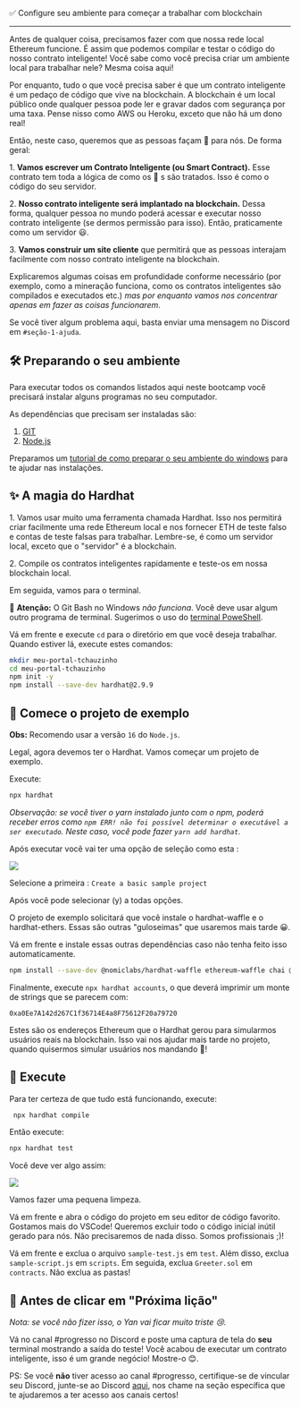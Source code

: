 ✅ Configure seu ambiente para começar a trabalhar com blockchain
-------------------------------------------------- -

Antes de qualquer coisa, precisamos fazer com que nossa rede local Ethereum funcione. É assim que podemos compilar e testar o código do nosso contrato inteligente! Você sabe como você precisa criar um ambiente local para trabalhar nele? Mesma coisa aqui!

Por enquanto, tudo o que você precisa saber é que um contrato inteligente é um pedaço de código que vive na blockchain. A blockchain é um local público onde qualquer pessoa pode ler e gravar dados com segurança por uma taxa. Pense nisso como AWS ou Heroku, exceto que não há um dono real!

Então, neste caso, queremos que as pessoas façam 👋 para nós. De forma geral:

1\. **Vamos escrever um Contrato Inteligente (ou Smart Contract).** Esse contrato tem toda a lógica de como os 👋 s são tratados. Isso é como o código do seu servidor.

2\. **Nosso contrato inteligente será implantado na blockchain.** Dessa forma, qualquer pessoa no mundo poderá acessar e executar nosso contrato inteligente (se dermos permissão para isso). Então, praticamente como um servidor 😃.

3\. **Vamos construir um site cliente** que permitirá que as pessoas interajam facilmente com nosso contrato inteligente na blockchain.

Explicaremos algumas coisas em profundidade conforme necessário (por exemplo, como a mineração funciona, como os contratos inteligentes são compilados e executados etc.) *mas por enquanto vamos nos concentrar apenas em fazer as coisas funcionarem*.

Se você tiver algum problema aqui, basta enviar uma mensagem no Discord em `#seção-1-ajuda`.

🛠 Preparando o seu ambiente
-----------------------

Para executar todos os comandos listados aqui neste bootcamp você precisará instalar alguns programas no seu computador.

As dependências que precisam ser instaladas são:

1. [GIT](https://git-scm.com/downloads)
2. [Node.js](https://nodejs.org/en/download/)

Preparamos um [tutorial de como preparar o seu ambiente do windows](https://www.web3dev.com.br/web3melk/como-preparar-o-seu-windows-para-participar-dos-bootcamps-da-web3dev-1dc3) para te ajudar nas instalações.

✨ A magia do Hardhat
-----------------------

1\. Vamos usar muito uma ferramenta chamada Hardhat. Isso nos permitirá criar facilmente uma rede Ethereum local e nos fornecer ETH de teste falso e contas de teste falsas para trabalhar. Lembre-se, é como um servidor local, exceto que o "servidor" é a blockchain.

2\. Compile os contratos inteligentes rapidamente e teste-os em nossa blockchain local.

Em seguida, vamos para o terminal.

🚨 **Atenção:** O Git Bash no Windows *não funciona*. Você deve usar algum outro programa de terminal. Sugerimos o uso do [terminal PoweShell](https://geekblog.com.br/windows-powershell-veja-o-que-e-e-para-o-que-serve/).

Vá em frente e execute `cd` para o diretório em que você deseja trabalhar. Quando estiver lá, execute estes comandos:

```bash
mkdir meu-portal-tchauzinho
cd meu-portal-tchauzinho
npm init -y
npm install --save-dev hardhat@2.9.9
```

👏 Comece o projeto de exemplo
---------------------------

**Obs:** Recomendo usar a versão `16` do `Node.js`.

Legal, agora devemos ter o Hardhat. Vamos começar um projeto de exemplo.

Execute:

```bash
npx hardhat
```

*Observação: se você tiver o yarn instalado junto com o npm, poderá receber erros como `npm ERR! não foi possível determinar o executável a ser executado`. Neste caso, você pode fazer `yarn add hardhat`.*

Após executar você vai ter uma opção de seleção como esta :

![](https://i.imgur.com/3GnYFoD.png)

Selecione a primeira : `Create a basic sample project`

Após você pode selecionar (y) a todas opções.

O projeto de exemplo solicitará que você instale o hardhat-waffle e o hardhat-ethers. Essas são outras "guloseimas" que usaremos mais tarde 😀.

Vá em frente e instale essas outras dependências caso não tenha feito isso automaticamente.

```bash
npm install --save-dev @nomiclabs/hardhat-waffle ethereum-waffle chai @nomiclabs/hardhat-ethers ethers
```

Finalmente, execute `npx hardhat accounts`, o que deverá imprimir um monte de strings que se parecem com:

`0xa0Ee7A142d267C1f36714E4a8F75612F20a79720`

Estes são os endereços Ethereum que o Hardhat gerou para simularmos usuários reais na blockchain. Isso vai nos ajudar mais tarde no projeto, quando quisermos simular usuários nos mandando 👋!

🌟 Execute
---------

Para ter certeza de que tudo está funcionando, execute:

```bash
 npx hardhat compile
```

Então execute:

```bash
npx hardhat test
```

Você deve ver algo assim:

![](https://i.imgur.com/rjPvls0.png)

Vamos fazer uma pequena limpeza.

Vá em frente e abra o código do projeto em seu editor de código favorito. Gostamos mais do VSCode! Queremos excluir todo o código inicial inútil gerado para nós. Não precisaremos de nada disso. Somos profissionais ;)!

Vá em frente e exclua o arquivo `sample-test.js` em `test`. Além disso, exclua `sample-script.js` em `scripts`. Em seguida, exclua `Greeter.sol` em `contracts`. Não exclua as pastas!

🚨 Antes de clicar em "Próxima lição"
--------------------------------------------

*Nota: se você não fizer isso, o Yan vai ficar muito triste 😢.*

Vá no canal #progresso no Discord e poste uma captura de tela do **seu** terminal mostrando a saída do teste! Você acabou de executar um contrato inteligente, isso é um grande negócio! Mostre-o 😊.

PS: Se você **não** tiver acesso ao canal #progresso, certifique-se de vincular seu Discord, junte-se ao Discord [aqui](https://discord.web3dev.com.br), nos chame na seção específica que te ajudaremos a ter acesso aos canais certos!
